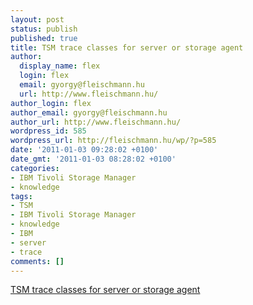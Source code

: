 ```yaml
---
layout: post
status: publish
published: true
title: TSM trace classes for server or storage agent
author:
  display_name: flex
  login: flex
  email: gyorgy@fleischmann.hu
  url: http://www.fleischmann.hu/
author_login: flex
author_email: gyorgy@fleischmann.hu
author_url: http://www.fleischmann.hu/
wordpress_id: 585
wordpress_url: http://fleischmann.hu/wp/?p=585
date: '2011-01-03 09:28:02 +0100'
date_gmt: '2011-01-03 08:28:02 +0100'
categories:
- IBM Tivoli Storage Manager
- knowledge
tags:
- TSM
- IBM Tivoli Storage Manager
- knowledge
- IBM
- server
- trace
comments: []
---
```

<p><a href="http://publib.boulder.ibm.com/infocenter/tivihelp/v1r1/topic/com.ibm.itsmm.doc/b_pdg_master214.htm#dqx2r_pdg_traceclassesstrgagent">TSM trace classes for server or storage agent</a></p>
